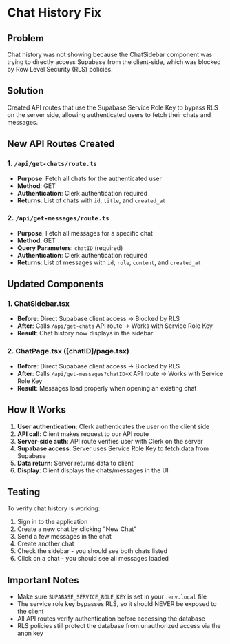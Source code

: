 # Chat History Fix

## Problem
Chat history was not showing because the ChatSidebar component was trying to directly access Supabase from the client-side, which was blocked by Row Level Security (RLS) policies.

## Solution
Created API routes that use the Supabase Service Role Key to bypass RLS on the server side, allowing authenticated users to fetch their chats and messages.

## New API Routes Created

### 1. `/api/get-chats/route.ts`
- **Purpose**: Fetch all chats for the authenticated user
- **Method**: GET
- **Authentication**: Clerk authentication required
- **Returns**: List of chats with `id`, `title`, and `created_at`

### 2. `/api/get-messages/route.ts`
- **Purpose**: Fetch all messages for a specific chat
- **Method**: GET
- **Query Parameters**: `chatID` (required)
- **Authentication**: Clerk authentication required
- **Returns**: List of messages with `id`, `role`, `content`, and `created_at`

## Updated Components

### 1. ChatSidebar.tsx
- **Before**: Direct Supabase client access → Blocked by RLS
- **After**: Calls `/api/get-chats` API route → Works with Service Role Key
- **Result**: Chat history now displays in the sidebar

### 2. ChatPage.tsx ([chatID]/page.tsx)
- **Before**: Direct Supabase client access → Blocked by RLS
- **After**: Calls `/api/get-messages?chatID=X` API route → Works with Service Role Key
- **Result**: Messages load properly when opening an existing chat

## How It Works

1. **User authentication**: Clerk authenticates the user on the client side
2. **API call**: Client makes request to our API route
3. **Server-side auth**: API route verifies user with Clerk on the server
4. **Supabase access**: Server uses Service Role Key to fetch data from Supabase
5. **Data return**: Server returns data to client
6. **Display**: Client displays the chats/messages in the UI

## Testing

To verify chat history is working:

1. Sign in to the application
2. Create a new chat by clicking "New Chat"
3. Send a few messages in the chat
4. Create another chat
5. Check the sidebar - you should see both chats listed
6. Click on a chat - you should see all messages loaded

## Important Notes

- Make sure `SUPABASE_SERVICE_ROLE_KEY` is set in your `.env.local` file
- The service role key bypasses RLS, so it should NEVER be exposed to the client
- All API routes verify authentication before accessing the database
- RLS policies still protect the database from unauthorized access via the anon key

